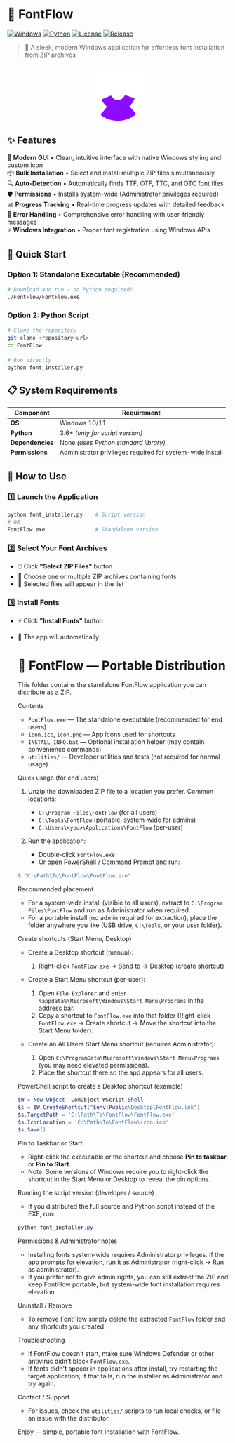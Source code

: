 # 🎨 FontFlow

[![Windows](https://img.shields.io/badge/Platform-Windows-blue?style=flat-square&logo=windows)](https://www.microsoft.com/windows)
[![Python](https://img.shields.io/badge/Python-3.6+-green?style=flat-square&logo=python)](https://www.python.org)
[![License](https://img.shields.io/badge/License-MIT-yellow?style=flat-square)](LICENSE)
[![Release](https://img.shields.io/badge/Release-Standalone-purple?style=flat-square)](FontFlow/)

> 🚀 A sleek, modern Windows application for effortless font installation from ZIP archives

<div align="center">
  <img src="icon.png" alt="FontFlow Icon" width="128" height="128">
</div>

## ✨ Features

🎯 **Modern GUI** • Clean, intuitive interface with native Windows styling and custom icon  
📦 **Bulk Installation** • Select and install multiple ZIP files simultaneously  
🔍 **Auto-Detection** • Automatically finds TTF, OTF, TTC, and OTC font files  
🛡️ **Permissions** • Installs system-wide (Administrator privileges required)  
📊 **Progress Tracking** • Real-time progress updates with detailed feedback  
🔧 **Error Handling** • Comprehensive error handling with user-friendly messages  
⚡ **Windows Integration** • Proper font registration using Windows APIs

## 🚀 Quick Start

### Option 1: Standalone Executable (Recommended)
```bash
# Download and run - no Python required!
./FontFlow/FontFlow.exe
```

### Option 2: Python Script
```bash
# Clone the repository
git clone <repository-url>
cd FontFlow

# Run directly
python font_installer.py
```

## 📋 System Requirements

| Component | Requirement |
|-----------|-------------|
| **OS** | Windows 10/11 |
| **Python** | 3.6+ *(only for script version)* |
| **Dependencies** | None *(uses Python standard library)* |
| **Permissions** | Administrator privileges required for system-wide install |

## 📖 How to Use

### 1️⃣ Launch the Application
```bash
python font_installer.py    # Script version
# OR
FontFlow.exe                # Standalone version
```

### 2️⃣ Select Your Font Archives
- 🖱️ Click **"Select ZIP Files"** button
- 📁 Choose one or multiple ZIP archives containing fonts
- 📝 Selected files will appear in the list

### 3️⃣ Install Fonts
- ⚡ Click **"Install Fonts"** button
- 🔄 The app will automatically:
  # 🎨 FontFlow — Portable Distribution

  This folder contains the standalone FontFlow application you can distribute as a ZIP.

  Contents
  - `FontFlow.exe` — The standalone executable (recommended for end users)
  - `icon.ico`, `icon.png` — App icons used for shortcuts
  - `INSTALL_INFO.bat` — Optional installation helper (may contain convenience commands)
  - `utilities/` — Developer utilities and tests (not required for normal usage)

  Quick usage (for end users)
  1. Unzip the downloaded ZIP file to a location you prefer. Common locations:
     - `C:\Program Files\FontFlow` (for all users)
     - `C:\Tools\FontFlow` (portable, system-wide for admins)
     - `C:\Users\<you>\Applications\FontFlow` (per-user)

  2. Run the application:
     - Double-click `FontFlow.exe`
     - Or open PowerShell / Command Prompt and run:
  ```powershell
  & "C:\Path\To\FontFlow\FontFlow.exe"
  ```

  Recommended placement
  - For a system-wide install (visible to all users), extract to `C:\Program Files\FontFlow` and run as Administrator when required.
  - For a portable install (no admin required for extraction), place the folder anywhere you like (USB drive, `C:\Tools`, or your user folder).

  Create shortcuts (Start Menu, Desktop)

  - Create a Desktop shortcut (manual):
    1. Right-click `FontFlow.exe` → Send to → Desktop (create shortcut)

  - Create a Start Menu shortcut (per-user):
    1. Open `File Explorer` and enter `%appdata%\Microsoft\Windows\Start Menu\Programs` in the address bar.
    2. Copy a shortcut to `FontFlow.exe` into that folder (Right-click `FontFlow.exe` → Create shortcut → Move the shortcut into the Start Menu folder).

  - Create an All Users Start Menu shortcut (requires Administrator):
    1. Open `C:\ProgramData\Microsoft\Windows\Start Menu\Programs` (you may need elevated permissions).
    2. Place the shortcut there so the app appears for all users.

  PowerShell script to create a Desktop shortcut (example)
  ```powershell
  $W = New-Object -ComObject WScript.Shell
  $s = $W.CreateShortcut("$env:Public\Desktop\FontFlow.lnk")
  $s.TargetPath = 'C:\Path\To\FontFlow\FontFlow.exe'
  $s.IconLocation = 'C:\Path\To\FontFlow\icon.ico'
  $s.Save()
  ```

  Pin to Taskbar or Start
  - Right-click the executable or the shortcut and choose **Pin to taskbar** or **Pin to Start**.
  - Note: Some versions of Windows require you to right-click the shortcut in the Start Menu or Desktop to reveal the pin options.

  Running the script version (developer / source)
  - If you distributed the full source and Python script instead of the EXE, run:
  ```powershell
  python font_installer.py
  ```

  Permissions & Administrator notes
  - Installing fonts system-wide requires Administrator privileges. If the app prompts for elevation, run it as Administrator (right-click → Run as administrator).
  - If you prefer not to give admin rights, you can still extract the ZIP and keep FontFlow portable, but system-wide font installation requires elevation.

  Uninstall / Remove
  - To remove FontFlow simply delete the extracted `FontFlow` folder and any shortcuts you created.

  Troubleshooting
  - If FontFlow doesn't start, make sure Windows Defender or other antivirus didn't block `FontFlow.exe`.
  - If fonts didn't appear in applications after install, try restarting the target application; if that fails, run the installer as Administrator and try again.

  Contact / Support
  - For issues, check the `utilities/` scripts to run local checks, or file an issue with the distributor.

  Enjoy — simple, portable font installation with FontFlow.
